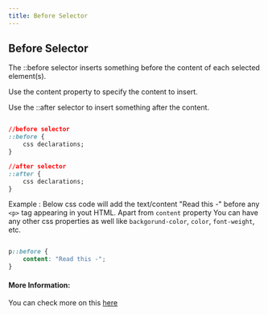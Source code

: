 ```yaml
---
title: Before Selector
---
```

## Before Selector

The ::before selector inserts something before the content of each selected element(s).

Use the content property to specify the content to insert.

Use the ::after selector to insert something after the content.

```CSS

//before selector
::before {
    css declarations;
}

//after selector
::after {
    css declarations;
}
```
Example : Below css code will add the text/content "Read this -" before any ``` <p> ``` tag appearing in yout HTML. Apart from ``` content ``` property
You can have any other css properties as well like ``` backgorund-color ```, ``` color ```, ``` font-weight ```, etc.
  
````CSS

p::before { 
    content: "Read this -";
}

````
#### More Information:
You can check more on this <a href="https://www.w3schools.com/cssref/sel_before.asp">here</a>


